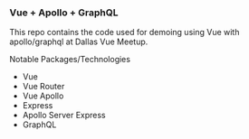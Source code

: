 ### Vue + Apollo + GraphQL 

This repo contains the code used for demoing using Vue with apollo/graphql at Dallas Vue Meetup.

Notable Packages/Technologies

- Vue
- Vue Router
- Vue Apollo
- Express
- Apollo Server Express
- GraphQL
